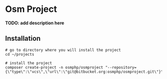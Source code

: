 # Osm Project #

**TODO: add description here**

## Installation ##

    # go to directory where you will install the project
    cd ~/projects
    
    # install the project
    composer create-project -n osmphp/osmproject "--repository={\"type\":\"vcs\",\"url\":\"git@bitbucket.org:osmphp/osmproject.git\"}"
